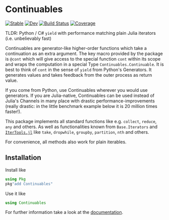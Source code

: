 # Continuables

[![Stable](https://img.shields.io/badge/docs-stable-blue.svg)](https://schlichtanders.github.io/Continuables.jl/stable)
[![Dev](https://img.shields.io/badge/docs-dev-blue.svg)](https://schlichtanders.github.io/Continuables.jl/dev)
[![Build Status](https://github.com/schlichtanders/Continuables.jl/workflows/CI/badge.svg)](https://github.com/schlichtanders/Continuables.jl/actions)
[![Coverage](https://codecov.io/gh/schlichtanders/Continuables.jl/branch/master/graph/badge.svg)](https://codecov.io/gh/schlichtanders/Continuables.jl)


TLDR: Python / C# `yield` with performance matching plain Julia iterators  (i.e. unbelievably fast)

Continuables are generator-like higher-order functions which take a continuation as an extra argument. The key macro provided by the package is `@cont` which will give access to the special function `cont` within its scope and wraps the computation in a special Type `Continuables.Continuable`.
It is best to think of `cont` in the sense of `yield` from Python's Generators. It generates values and takes feedback from the outer process as return value.

If you come from Python, use Continuables wherever you would use generators. If you are Julia-native, Continuables can be used instead of Julia's Channels in many place with drastic performance-improvements (really drastic: in the little benchmark example below it is 20 million times faster!).

This package implements all standard functions like e.g. `collect`, `reduce`, `any` and others. As well as functionalities known from `Base.Iterators` and [`IterTools.jl`](https://github.com/JuliaCollections/IterTools.jl) like `take`, `dropwhile`, `groupby`, `partition`, `nth` and others.

For convenience, all methods also work for plain iterables.

## Installation

Install like
```julia
using Pkg
pkg"add Continuables"
```

Use it like
```julia
using Continuables
```

For further information take a look at the [documentation](https://schlichtanders.github.io/Continuables.jl/dev).
